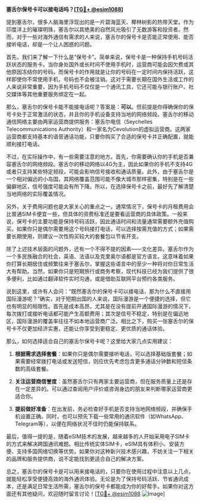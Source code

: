 **塞舌尔保号卡可以接电话吗？[[TG💪+ @esim1088](https://t.me/s/esim1088)]**

提到塞舌尔，很多人脑海里浮现出的是一片碧海蓝天、椰林树影的热带天堂。作为印度洋上的璀璨明珠，塞舌尔以其绝美的自然风光吸引了无数游客和投资者。然而，对于一些对海外通信有需求的人来说，塞舌尔的保号卡是否能正常使用、能否接听电话，却是一个让人困惑的问题。

首先，我们来了解一下什么是“保号卡”。简单来说，保号卡是一种保持手机号码活跃状态的服务卡。当你身处国外或长时间不使用手机时，运营商可能会因欠费或其他原因冻结你的号码。而保号卡的作用就是让你的号码在一定时间内保持活跃，这样即使你不常使用手机，号码也不会被注销。这对于需要长期在国外生活或工作的人来说非常重要，因为手机号码不仅仅是一个通讯工具，它还可能与银行账户、社交媒体等其他重要服务绑定在一起。

那么，塞舌尔的保号卡能不能接电话呢？答案是：**可以**。但前提是你得确保你的保号卡处于正常激活的状态，并且你的手机设备支持当地的网络频段。塞舌尔的移动通信网络主要由两家运营商提供服务：塞舌尔电信（Seychelles Telecommunications Authority）和一家名为Cevolution的虚拟运营商。这两家运营商都支持基本的语音通话功能，只要你购买了合适的保号卡并正确配置，就能顺利接打电话。

不过，在实际操作中，有一些需要注意的地方。首先，你需要确认你的手机是否兼容塞舌尔的网络频段。塞舌尔的移动网络以4G为主，因此如果你的手机不支持4G或者只支持某些特定频段，可能会影响信号接收和通话质量。此外，由于塞舌尔是一个相对偏远的小岛国，其网络覆盖范围可能不像大城市那样密集，特别是在一些偏僻地区，信号强度可能会有所下降。所以，在选择保号卡之前，最好先了解清楚当地网络的实际覆盖情况。

另外，关于费用问题也是大家关心的重点之一。通常情况下，保号卡的月租费用会比普通SIM卡便宜一些，但具体的资费标准还是要看运营商的具体政策。一般来说，保号卡的主要功能是保持号码活跃，因此通话时间和流量通常需要额外充值购买。如果你只是偶尔需要用这个号码接打电话，可以选择按需充值的方式；如果需要长期使用，则建议一次性购买较大的套餐包以节省开支。

除了上述技术层面的问题外，还有一个不得不提的因素——文化差异。塞舌尔作为一个多民族融合的社会，英语、法语以及克里奥尔语都是官方语言。这意味着如果你打算长期居住或频繁往来于塞舌尔，掌握这些语言中的至少一种将对你日常生活大有帮助。当然，如果你只是短期旅行或商务考察，现代科技已经为我们提供了很多便利，比如通过翻译软件实时沟通，或是借助互联网平台预约各类服务。

说到这里，或许有人会问：“既然塞舌尔的保号卡可以接电话，那为什么不直接用国际漫游呢？”确实，对于短期出国的人来说，国际漫游是一个便捷的选择，但它也有明显的局限性。首先是成本高昂，尤其是在没有提前开通国际漫游的情况下，每次拨打或接听电话都可能产生高额费用；其次是信号不稳定，特别是在偏远地区，国际漫游的覆盖率往往不如本地运营商广泛。相比之下，购买一张塞舌尔的保号卡不仅更加经济实惠，还能让你享受到更稳定、更优质的通话体验。

那么，如何选择适合自己的塞舌尔保号卡呢？这里给大家几点实用建议：

1. **根据需求选择套餐**：如果你只是偶尔需要接听电话，可以选择基础版套餐；如果需要经常拨打电话或发送短信，则应优先考虑包含更多通话分钟数和短信条数的高级套餐。

2. **关注运营商信誉度**：虽然塞舌尔只有两家主要运营商，但在服务质量上还是存在一定差异的。可以通过查阅用户评价或咨询身边的朋友来判断哪家运营商更适合你。

3. **提前做好准备**：在出发前，务必检查好手机是否支持当地网络频段，并确保手机设置正确。同时，也可以预先下载一些常用的通讯软件（如WhatsApp、Telegram等），以便在网络状况不佳时仍能保持联系。

最后，值得一提的是，随着eSIM技术的发展，越来越多的人开始采用电子SIM卡的方式来解决跨国通讯难题。相比传统实体SIM卡，eSIM具有体积小、安装方便、支持多国网络切换等优势。如果你对这种新兴技术感兴趣，不妨关注一下相关的品牌和服务提供商，说不定能找到更适合自己的解决方案。

总之，塞舌尔的保号卡是可以用来接电话的，只要你在使用过程中注意以上几点，就能轻松享受便捷高效的海外通讯体验。无论是为了保持号码活跃、节省通讯成本，还是满足日常生活所需，塞舌尔的保号卡都能成为你的好帮手。如果你对这方面还有其他疑问，欢迎随时留言讨论！[[TG💪+ @esim1088](https://t.me/s/esim1088) ![Image](https://i.postimg.cc/4NQfJmqS/Snipaste-2025-05-13-00-14-12.png)]